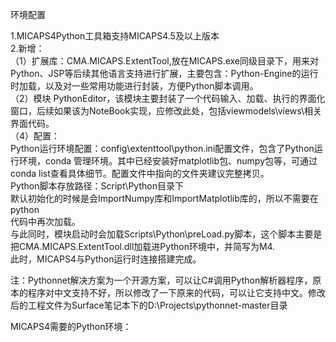 环境配置

1.MICAPS4Python工具箱支持MICAPS4.5及以上版本  
2.新增：  
  （1）扩展库：CMA.MICAPS.ExtentTool,放在MICAPS.exe同级目录下，用来对Python、JSP等后续其他语言支持进行扩展，主要包含：Python-Engine的运行时加载，以及对一些常用功能进行封装，方便Python脚本调用。  
  （2）模块 PythonEditor，该模块主要封装了一个代码输入、加载、执行的界面化窗口，后续如果该为NoteBook实现，应修改此处，包括viewmodels\views\相关界面代码。  
  （4）配置：  
      Python运行环境配置：config\extenttool\python.ini配置文件，包含了Python运行环境，conda 管理环境。其中已经安装好matplotlib包、numpy包等，可通过conda list查看具体细节。配置文件中指向的文件夹建议完整拷贝。  
      Python脚本存放路径：Script\Python目录下  
      默认初始化的时候是会ImportNumpy库和ImportMatplotlib库的，所以不需要在python  
 代码中再次加载。  
      与此同时，模块启动时会加载Scripts\Python\preLoad.py脚本，这个脚本主要是把CMA.MICAPS.ExtentTool.dll加载进Python环境中，并简写为M4.  
  此时，MICAPS4与Python运行时连接搭建完成。

注：Pythonnet解决方案为一个开源方案，可以让C\#调用Python解析器程序，原本的程序对中文支持不好，所以修改了一下原来的代码，可以让它支持中文。修改后的工程文件为Surface笔记本下的D:\Projects\pythonnet-master目录



MICAPS4需要的Python环境：

